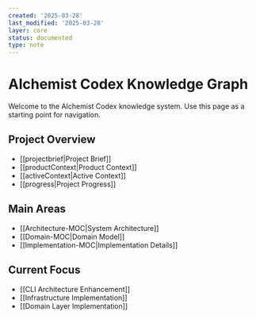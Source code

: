 ```yaml
---
created: '2025-03-28'
last_modified: '2025-03-28'
layer: core
status: documented
type: note
---
```


# AIchemist Codex Knowledge Graph

Welcome to the AIchemist Codex knowledge system. Use this page as a starting point for navigation.

## Project Overview
- [[projectbrief|Project Brief]]
- [[productContext|Product Context]]
- [[activeContext|Active Context]]
- [[progress|Project Progress]]

## Main Areas
- [[Architecture-MOC|System Architecture]]
- [[Domain-MOC|Domain Model]]
- [[Implementation-MOC|Implementation Details]]

## Current Focus
- [[CLI Architecture Enhancement]]
- [[Infrastructure Implementation]]
- [[Domain Layer Implementation]]